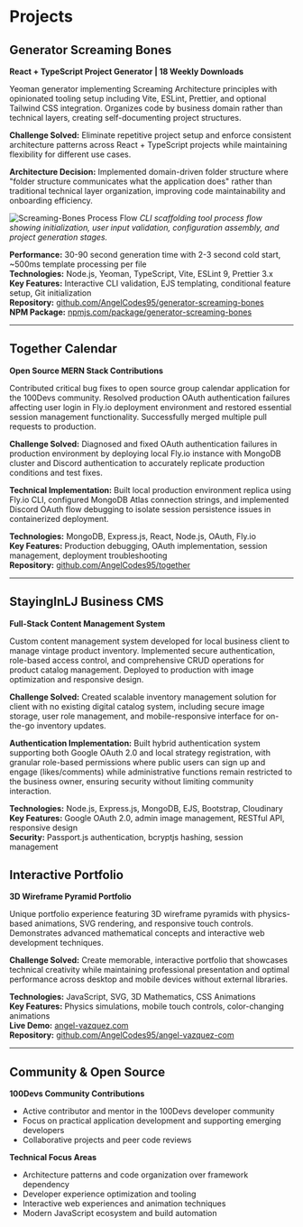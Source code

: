 # Projects

## Generator Screaming Bones
**React + TypeScript Project Generator | 18 Weekly Downloads**

Yeoman generator implementing Screaming Architecture principles with opinionated tooling setup including Vite, ESLint, Prettier, and optional Tailwind CSS integration. Organizes code by business domain rather than technical layers, creating self-documenting project structures.

**Challenge Solved:** Eliminate repetitive project setup and enforce consistent architecture patterns across React + TypeScript projects while maintaining flexibility for different use cases.

**Architecture Decision:** Implemented domain-driven folder structure where "folder structure communicates what the application does" rather than traditional technical layer organization, improving code maintainability and onboarding efficiency.

![Screaming-Bones Process Flow](assets/images/screaming-bones-flow.png)
*CLI scaffolding tool process flow showing initialization, user input validation, configuration assembly, and project generation stages.*

**Performance:** 30-90 second generation time with 2-3 second cold start, ~500ms template processing per file  
**Technologies:** Node.js, Yeoman, TypeScript, Vite, ESLint 9, Prettier 3.x  
**Key Features:** Interactive CLI validation, EJS templating, conditional feature setup, Git initialization  
**Repository:** [github.com/AngelCodes95/generator-screaming-bones](https://github.com/AngelCodes95/generator-screaming-bones)  
**NPM Package:** [npmjs.com/package/generator-screaming-bones](https://www.npmjs.com/package/generator-screaming-bones)

---

## Together Calendar
**Open Source MERN Stack Contributions**

Contributed critical bug fixes to open source group calendar application for the 100Devs community. Resolved production OAuth authentication failures affecting user login in Fly.io deployment environment and restored essential session management functionality. Successfully merged multiple pull requests to production.

**Challenge Solved:** Diagnosed and fixed OAuth authentication failures in production environment by deploying local Fly.io instance with MongoDB cluster and Discord authentication to accurately replicate production conditions and test fixes.

**Technical Implementation:** Built local production environment replica using Fly.io CLI, configured MongoDB Atlas connection strings, and implemented Discord OAuth flow debugging to isolate session persistence issues in containerized deployment.

**Technologies:** MongoDB, Express.js, React, Node.js, OAuth, Fly.io  
**Key Features:** Production debugging, OAuth implementation, session management, deployment troubleshooting  
**Repository:** [github.com/AngelCodes95/together](https://github.com/AngelCodes95/together)

---

## StayingInLJ Business CMS
**Full-Stack Content Management System**

Custom content management system developed for local business client to manage vintage product inventory. Implemented secure authentication, role-based access control, and comprehensive CRUD operations for product catalog management. Deployed to production with image optimization and responsive design.

**Challenge Solved:** Created scalable inventory management solution for client with no existing digital catalog system, including secure image storage, user role management, and mobile-responsive interface for on-the-go inventory updates.

**Authentication Implementation:** Built hybrid authentication system supporting both Google OAuth 2.0 and local strategy registration, with granular role-based permissions where public users can sign up and engage (likes/comments) while administrative functions remain restricted to the business owner, ensuring security without limiting community interaction.

**Technologies:** Node.js, Express.js, MongoDB, EJS, Bootstrap, Cloudinary  
**Key Features:** Google OAuth 2.0, admin image management, RESTful API, responsive design  
**Security:** Passport.js authentication, bcryptjs hashing, session management

## Interactive Portfolio
**3D Wireframe Pyramid Portfolio**

Unique portfolio experience featuring 3D wireframe pyramids with physics-based animations, SVG rendering, and responsive touch controls. Demonstrates advanced mathematical concepts and interactive web development techniques.

**Challenge Solved:** Create memorable, interactive portfolio that showcases technical creativity while maintaining professional presentation and optimal performance across desktop and mobile devices without external libraries.

**Technologies:** JavaScript, SVG, 3D Mathematics, CSS Animations  
**Key Features:** Physics simulations, mobile touch controls, color-changing animations  
**Live Demo:** [angel-vazquez.com](https://angel-vazquez.com)  
**Repository:** [github.com/AngelCodes95/angel-vazquez-com](https://github.com/AngelCodes95/angel-vazquez-com)

---

## Community & Open Source

**100Devs Community Contributions**
- Active contributor and mentor in the 100Devs developer community
- Focus on practical application development and supporting emerging developers
- Collaborative projects and peer code reviews

**Technical Focus Areas**
- Architecture patterns and code organization over framework dependency
- Developer experience optimization and tooling
- Interactive web experiences and animation techniques
- Modern JavaScript ecosystem and build automation